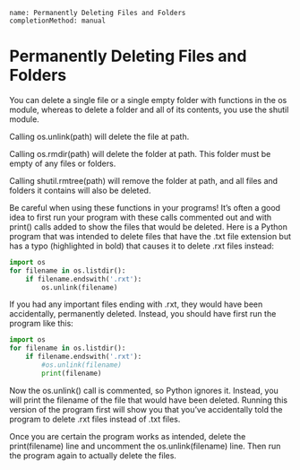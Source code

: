 ```ngMeta
name: Permanently Deleting Files and Folders
completionMethod: manual
```
# Permanently Deleting Files and Folders
You can delete a single file or a single empty folder with functions in the os module, whereas to delete a folder and all of its contents, you use the shutil module.

Calling os.unlink(path) will delete the file at path.

Calling os.rmdir(path) will delete the folder at path. This folder must be empty of any files or folders.

Calling shutil.rmtree(path) will remove the folder at path, and all files and folders it contains will also be deleted.

Be careful when using these functions in your programs! It’s often a good idea to first run your program with these calls commented out and with print() calls added to show the files that would be deleted. Here is a Python program that was intended to delete files that have the .txt file extension but has a typo (highlighted in bold) that causes it to delete .rxt files instead:

```python
import os
for filename in os.listdir():
    if filename.endswith('.rxt'):
        os.unlink(filename)
```

If you had any important files ending with .rxt, they would have been accidentally, permanently deleted. Instead, you should have first run the program like this:

```python
import os
for filename in os.listdir():
    if filename.endswith('.rxt'):
        #os.unlink(filename)
        print(filename)
```

Now the os.unlink() call is commented, so Python ignores it. Instead, you will print the filename of the file that would have been deleted. Running this version of the program first will show you that you’ve accidentally told the program to delete .rxt files instead of .txt files.

Once you are certain the program works as intended, delete the print(filename) line and uncomment the os.unlink(filename) line. Then run the program again to actually delete the files.